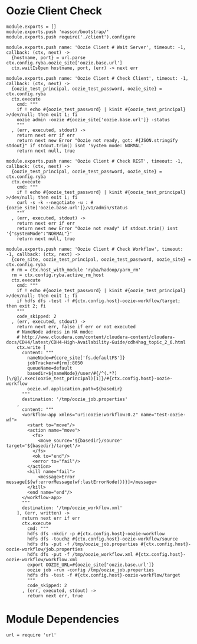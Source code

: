 
# Oozie Client Check

    module.exports = []
    module.exports.push 'masson/bootstrap/'
    module.exports.push require('./client').configure

    module.exports.push name: 'Oozie Client # Wait Server', timeout: -1, callback: (ctx, next) ->
      {hostname, port} = url.parse ctx.config.ryba.oozie_site['oozie.base.url'] 
      ctx.waitIsOpen hostname, port, (err) -> next err

    module.exports.push name: 'Oozie Client # Check Client', timeout: -1, callback: (ctx, next) ->
      {oozie_test_principal, oozie_test_password, oozie_site} = ctx.config.ryba
      ctx.execute
        cmd: """
        if ! echo #{oozie_test_password} | kinit #{oozie_test_principal} >/dev/null; then exit 1; fi
        oozie admin -oozie #{oozie_site['oozie.base.url']} -status
        """
      , (err, executed, stdout) ->
        return next err if err
        return next new Error "Oozie not ready, got: #{JSON.stringify stdout}" if stdout.trim() isnt 'System mode: NORMAL'
        return next null, true

    module.exports.push name: 'Oozie Client # Check REST', timeout: -1, callback: (ctx, next) ->
      {oozie_test_principal, oozie_test_password, oozie_site} = ctx.config.ryba
      ctx.execute
        cmd: """
        if ! echo #{oozie_test_password} | kinit #{oozie_test_principal} >/dev/null; then exit 1; fi
        curl -s -k --negotiate -u : #{oozie_site['oozie.base.url']}/v1/admin/status
        """
      , (err, executed, stdout) ->
        return next err if err
        return next new Error "Oozie not ready" if stdout.trim() isnt '{"systemMode":"NORMAL"}'
        return next null, true

    module.exports.push name: 'Oozie Client # Check Workflow', timeout: -1, callback: (ctx, next) ->
      {core_site, oozie_test_principal, oozie_test_password, oozie_site} = ctx.config.ryba
      # rm = ctx.host_with_module 'ryba/hadoop/yarn_rm'
      rm = ctx.config.ryba.active_rm_host
      ctx.execute
        cmd: """
        if ! echo #{oozie_test_password} | kinit #{oozie_test_principal} >/dev/null; then exit 1; fi
        if hdfs dfs -test -f #{ctx.config.host}-oozie-workflow/target; then exit 2; fi
        """
        code_skipped: 2
      , (err, executed, stdout) ->
        return next err, false if err or not executed
        # NameNode adress in HA mode:
        # http://www.cloudera.com/content/cloudera-content/cloudera-docs/CDH4/latest/CDH4-High-Availability-Guide/cdh4hag_topic_2_6.html
        ctx.write [
          content: """
            nameNode=#{core_site['fs.defaultFS']}
            jobTracker=#{rm}:8050
            queueName=default
            basedir=${nameNode}/user/#{/^(.*?)[\/@]/.exec(oozie_test_principal)[1]}/#{ctx.config.host}-oozie-workflow
            oozie.wf.application.path=${basedir}
          """
          destination: '/tmp/oozie_job.properties'
        ,
          content: """
          <workflow-app xmlns="uri:oozie:workflow:0.2" name="test-oozie-wf">
            <start to="move"/>
            <action name="move">
              <fs>
                <move source='${basedir}/source' target='${basedir}/target'/>
              </fs>
              <ok to="end"/>
              <error to="fail"/>
            </action>
            <kill name="fail">
                <message>Error message[${wf:errorMessage(wf:lastErrorNode())}]</message>
            </kill>
            <end name="end"/>
          </workflow-app>
          """
          destination: '/tmp/oozie_workflow.xml'
        ], (err, written) ->
          return next err if err
          ctx.execute
            cmd: """
            hdfs dfs -mkdir -p #{ctx.config.host}-oozie-workflow
            hdfs dfs -touchz #{ctx.config.host}-oozie-workflow/source
            hdfs dfs -put -f /tmp/oozie_job.properties #{ctx.config.host}-oozie-workflow/job.properties
            hdfs dfs -put -f /tmp/oozie_workflow.xml #{ctx.config.host}-oozie-workflow/workflow.xml
            export OOZIE_URL=#{oozie_site['oozie.base.url']}
            oozie job -run -config /tmp/oozie_job.properties
            hdfs dfs -test -f #{ctx.config.host}-oozie-workflow/target
            """
            code_skipped: 2
          , (err, executed, stdout) ->
            return next err, true

# Module Dependencies

    url = require 'url'

